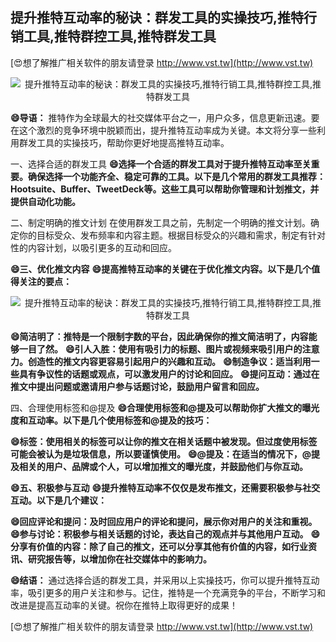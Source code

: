 ## **提升推特互动率的秘诀：群发工具的实操技巧,推特行销工具,推特群控工具,推特群发工具**

[😍想了解推广相关软件的朋友请登录 http://www.vst.tw](http://www.vst.tw)

 <center><img src="https://vst.tw/MP4/tuiguang/png/5.png" alt="提升推特互动率的秘诀：群发工具的实操技巧,推特行销工具,推特群控工具,推特群发工具"></center>

**😄导语：**
推特作为全球最大的社交媒体平台之一，用户众多，信息更新迅速。要在这个激烈的竞争环境中脱颖而出，提升推特互动率成为关键。本文将分享一些利用群发工具的实操技巧，帮助你更好地提高推特互动率。

一、选择合适的群发工具
**😄选择一个合适的群发工具对于提升推特互动率至关重要。确保选择一个功能齐全、稳定可靠的工具。以下是几个常用的群发工具推荐：Hootsuite、Buffer、TweetDeck等。这些工具可以帮助你管理和计划推文，并提供自动化功能。**

二、制定明确的推文计划
在使用群发工具之前，先制定一个明确的推文计划。确定你的目标受众、发布频率和内容主题。根据目标受众的兴趣和需求，制定有针对性的内容计划，以吸引更多的互动和回应。

**😄三、优化推文内容**
**😄提高推特互动率的关键在于优化推文内容。以下是几个值得关注的要点：**

 <center><img src="https://vst.tw/MP4/tuiguang/png/2.png" alt="提升推特互动率的秘诀：群发工具的实操技巧,推特行销工具,推特群控工具,推特群发工具"></center>

**😄简洁明了：推特是一个限制字数的平台，因此确保你的推文简洁明了，内容能够一目了然。**
**😄引人入胜：使用有吸引力的标题、图片或视频来吸引用户的注意力。创造性的推文内容更容易引起用户的兴趣和互动。**
**😄制造争议：适当利用一些具有争议性的话题或观点，可以激发用户的讨论和回应。**
**😄提问互动：通过在推文中提出问题或邀请用户参与话题讨论，鼓励用户留言和回应。**

四、合理使用标签和@提及
**😄合理使用标签和@提及可以帮助你扩大推文的曝光度和互动率。以下是几个使用标签和@提及的技巧：**

**😄标签：使用相关的标签可以让你的推文在相关话题中被发现。但过度使用标签可能会被认为是垃圾信息，所以要谨慎使用。**
**😄@提及：在适当的情况下，@提及相关的用户、品牌或个人，可以增加推文的曝光度，并鼓励他们与你互动。**

**😄五、积极参与互动**
**😄提升推特互动率不仅仅是发布推文，还需要积极参与社交互动。以下是几个建议：**

**😄回应评论和提问：及时回应用户的评论和提问，展示你对用户的关注和重视。**
**😄参与讨论：积极参与相关话题的讨论，表达自己的观点并与其他用户互动。**
**😄分享有价值的内容：除了自己的推文，还可以分享其他有价值的内容，如行业资讯、研究报告等，以增加你在社交媒体中的影响力。**

**😄结语：**
通过选择合适的群发工具，并采用以上实操技巧，你可以提升推特互动率，吸引更多的用户关注和参与。记住，推特是一个充满竞争的平台，不断学习和改进是提高互动率的关键。祝你在推特上取得更好的成果！

[😍想了解推广相关软件的朋友请登录 http://www.vst.tw](http://www.vst.tw)



